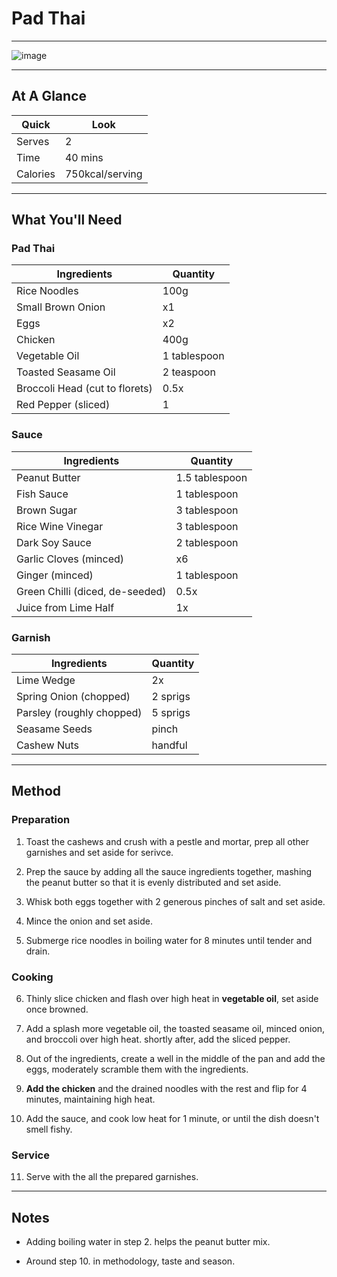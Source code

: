 # Pad Thai

---

![image](https://drive.google.com/uc?export=view&id=1WHzhahYvvrQrm2CoQBZb5oWCwwi09nkm)

---

## At A Glance

Quick | Look
-- | --
Serves | 2
Time | 40 mins
Calories | 750kcal/serving

---

## What You'll Need

### **Pad Thai**

Ingredients | Quantity
-- | --
Rice Noodles | 100g
Small Brown Onion | x1
Eggs | x2
Chicken | 400g
Vegetable Oil | 1 tablespoon
Toasted Seasame Oil | 2 teaspoon
Broccoli Head (cut to florets) | 0.5x
Red Pepper (sliced) | 1

### **Sauce**

Ingredients | Quantity
-- | --
Peanut Butter | 1.5 tablespoon
Fish Sauce | 1 tablespoon
Brown Sugar | 3 tablespoon
Rice Wine Vinegar | 3 tablespoon
Dark Soy Sauce | 2 tablespoon
Garlic Cloves (minced) | x6
Ginger (minced) | 1 tablespoon
Green Chilli (diced, de-seeded) | 0.5x
Juice from Lime Half | 1x

### **Garnish**

Ingredients | Quantity
-- | --
Lime Wedge | 2x
Spring Onion (chopped) | 2 sprigs
Parsley (roughly chopped) | 5 sprigs
Seasame Seeds | pinch
Cashew Nuts | handful

---

## Method

### **Preparation**

1. Toast the cashews and crush with a pestle and mortar, prep all other garnishes and set aside for serivce.

2. Prep the sauce by adding all the sauce ingredients together, mashing the peanut butter so that it is evenly distributed and set aside.

3. Whisk both eggs together with 2 generous pinches of salt and set aside.

4. Mince the onion and set aside.

5. Submerge rice noodles in boiling water for 8 minutes until tender and drain.

### **Cooking**

6. Thinly slice chicken and flash over high heat in **vegetable oil**, set aside once browned.

7. Add a splash more vegetable oil, the toasted seasame oil, minced onion, and broccoli over high heat. shortly after, add the sliced pepper. 

8. Out of the ingredients, create a well in the middle of the pan and add the eggs, moderately scramble them with the ingredients.

9. **Add the chicken** and the drained noodles with the rest and flip for 4 minutes, maintaining high heat.

10. Add the sauce, and cook low heat for 1 minute, or until the dish doesn't smell fishy.

### **Service**

11. Serve with the all the prepared garnishes.

---

## Notes

- Adding boiling water in step 2. helps the peanut butter mix.

- Around step 10. in methodology, taste and season.